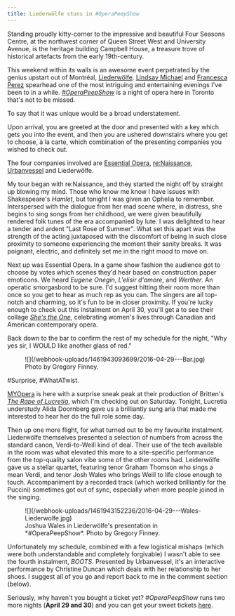 ```yaml
---
title: Liederwölfe stuns in #OperaPeepShow
---
```


Standing proudly kitty-corner to the impressive and beautiful Four Seasons Centre, at the northwest corner of Queen Street West and University Avenue, is the heritage building Campbell House, a treasure trove of historical artefacts from the early 19th-century.

This weekend within its walls is an awesome event perpetrated by the genius upstart out of Montréal, [Liederwölfe](/scene/companies/liederwolfe/). [Lindsay Michael](/scene/people/lindsay-michael/) and [Francesca Perez](/scene/people/francesca-perez/) spearhead one of the most intriguing and entertaining evenings I've been to in a while. [*#OperaPeepShow*](http://www.operapeepshow.com/) is a night of opera here in Toronto that's not to be missed. 

To say that it was unique would be a broad understatement.

Upon arrival, you are greeted at the door and presented with a key which gets you into the event, and then you are ushered downstairs where you get to choose, à la carte, which combination of the presenting companies you wished to check out.

The four companies involved are [Essential Opera](/check-out-essential-opera/), [re:Naissance](/scene/companies/renaissance/), [Urbanvessel](/check-out-urbanvessel/) and Liederwölfe. 

My tour began with re:Naissance, and they started the night off by straight up blowing my mind. Those who know me know I have issues with Shakespeare's *Hamlet*, but tonight I was given an Ophelia to remember. Interspersed with the dialogue from her mad scene where, in distress, she begins to sing songs from her childhood, we were given beautifully rendered folk tunes of the era accompanied by lute. I was delighted to hear a tender and ardent "Last Rose of Summer". What set this apart was the strength of the acting juxtaposed with the discomfort of being in such close proximity to someone experiencing the moment their sanity breaks. It was poignant, electric, and definitely set me in the right mood to move on.

Next up was Essential Opera. In a game show fashion the audience got to choose by votes which scenes they'd hear based on construction paper emoticons. We heard *Eugene Onegin*, *L'elisir d'amore*, and *Werther*. An operatic smorgasbord to be sure. I'd suggest hitting their room more than once so you get to hear as much rep as you can. The singers are all top-notch and charming, so it's fun to be in closer proximity. If you're lucky enough to check out this instalment on April 30, you'll get a to see their collage [*She's the One*](/dont-miss-shes-the-one/), celebrating women's lives through Canadian and American contemporary opera.

Back down to the bar to confirm the rest of my schedule for the night, "Why yes sir, I WOULD like another glass of red."

<figure data-type="image">
![](/webhook-uploads/1461943093699/2016-04-29---Bar.jpg)
<figcaption>Photo by Gregory Finney.</figcaption>
</figure>

\#Surprise, \#WhatATwist.

[MYOpera](/scene/myopera/) is here with a surprise sneak peak at their production of Britten's [*The Rape of Lucretia*](https://www.myopera.ca/lucretia2016/), which I'm checking out on Saturday. Tonight, Lucretia understudy Alida Doornberg gave us a brilliantly sung aria that made me interested to hear her do the full role some day.

Then up one more flight, for what turned out to be my favourite instalment.  Liederwölfe themselves presented a selection of numbers from across the standard canon, Verdi-to-Weill kind of deal. Their use of the tech available in the room was what elevated this more to a site-specific performance from the top-quality salon vibe some of the other rooms had. Leiderwölfe gave us a stellar quartet, featuring tenor Graham Thomson who sings a mean Verdi, and tenor Josh Wales who brings Weill to life close enough to touch. Accompaniment by a recorded track (which worked brilliantly for the Puccini) sometimes got out of sync, especially when more people joined in the singing.

<figure data-type="image">
![](/webhook-uploads/1461943152236/2016-04-29---Wales-Liederwolfe.jpg)
<figcaption>Joshua Wales in Liederwölfe's presentation in *#OperaPeepShow*. Photo by Gregory Finney.</figcaption>
</figure>

Unfortunately my schedule, combined with a few logistical mishaps (which were both understandable and completely forgivable) I wasn't able to see the fourth instalment, *BOOTS*. Presented by Urbanvessel, it's an interactive performance by Christine Duncan which deals with her relationship to her shoes. I suggest all of you go and report back to me in the comment section (below).

Seriously, why haven't you bought a ticket yet? *#OperaPeepShow* runs two more nights (**April 29 and 30**) and you can get your sweet tickets [here](http://operapeepshow.brownpapertickets.com/).
